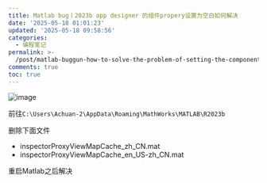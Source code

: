 ```yaml
---
title: Matlab bug丨2023b app designer 的组件propery设置为空白如何解决
date: '2025-05-18 01:01:23'
updated: '2025-05-18 09:58:56'
categories:
  - 编程笔记
permalink: >-
  /post/matlab-buggun-how-to-solve-the-problem-of-setting-the-component-property-of-the-2023b-app-designer-to-blank-wlnge.html
comments: true
toc: true
---
```






![image](https://fastly.jsdelivr.net/gh/Achuan-2/PicBed@pic/assets/image-20250518095557-srdf09i.png)

前往`C:\Users\Achuan-2\AppData\Roaming\MathWorks\MATLAB\R2023b`​

删除下面文件

- inspectorProxyViewMapCache_zh_CN.mat
- inspectorProxyViewMapCache_en_US-zh_CN.mat

重启Matlab之后解决
